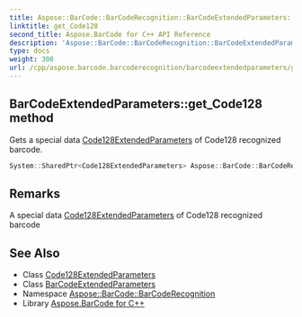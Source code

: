 ```yaml
---
title: Aspose::BarCode::BarCodeRecognition::BarCodeExtendedParameters::get_Code128 method
linktitle: get_Code128
second_title: Aspose.BarCode for C++ API Reference
description: 'Aspose::BarCode::BarCodeRecognition::BarCodeExtendedParameters::get_Code128 method. Gets a special data Code128ExtendedParameters of Code128 recognized barcode in C++.'
type: docs
weight: 300
url: /cpp/aspose.barcode.barcoderecognition/barcodeextendedparameters/get_code128/
---
```

## BarCodeExtendedParameters::get_Code128 method


Gets a special data [Code128ExtendedParameters](../../code128extendedparameters/) of Code128 recognized barcode.

```cpp
System::SharedPtr<Code128ExtendedParameters> Aspose::BarCode::BarCodeRecognition::BarCodeExtendedParameters::get_Code128()
```

## Remarks


A special data [Code128ExtendedParameters](../../code128extendedparameters/) of Code128 recognized barcode



## See Also

* Class [Code128ExtendedParameters](../../code128extendedparameters/)
* Class [BarCodeExtendedParameters](../)
* Namespace [Aspose::BarCode::BarCodeRecognition](../../)
* Library [Aspose.BarCode for C++](../../../)
